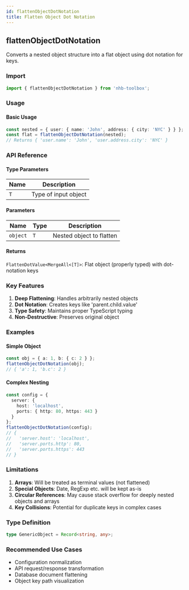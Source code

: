```yaml
---
id: flattenObjectDotNotation
title: Flatten Object Dot Notation
---
```


## flattenObjectDotNotation

Converts a nested object structure into a flat object using dot notation for keys.

### Import

```typescript
import { flattenObjectDotNotation } from 'nhb-toolbox';
```

### Usage

#### Basic Usage

```typescript
const nested = { user: { name: 'John', address: { city: 'NYC' } } };
const flat = flattenObjectDotNotation(nested);
// Returns { 'user.name': 'John', 'user.address.city': 'NYC' }
```

### API Reference

#### Type Parameters

| Name | Description          |
| ---- | -------------------- |
| `T`  | Type of input object |

#### Parameters

| Name     | Type | Description              |
| -------- | ---- | ------------------------ |
| `object` | `T`  | Nested object to flatten |

#### Returns

`FlattenDotValue<MergeAll<[T]>`: Flat object (properly typed) with dot-notation keys

### Key Features

1. **Deep Flattening**: Handles arbitrarily nested objects
2. **Dot Notation**: Creates keys like 'parent.child.value'
3. **Type Safety**: Maintains proper TypeScript typing
4. **Non-Destructive**: Preserves original object

### Examples

#### Simple Object

```typescript
const obj = { a: 1, b: { c: 2 } };
flattenObjectDotNotation(obj);
// { 'a': 1, 'b.c': 2 }
```

#### Complex Nesting

```typescript
const config = {
  server: {
    host: 'localhost',
    ports: { http: 80, https: 443 }
  }
};
flattenObjectDotNotation(config);
// {
//   'server.host': 'localhost',
//   'server.ports.http': 80,
//   'server.ports.https': 443
// }
```

### Limitations

1. **Arrays**: Will be treated as terminal values (not flattened)
2. **Special Objects**: Date, RegExp etc. will be kept as-is
3. **Circular References**: May cause stack overflow for deeply nested objects and arrays
4. **Key Collisions**: Potential for duplicate keys in complex cases

### Type Definition

```typescript
type GenericObject = Record<string, any>;
```

### Recommended Use Cases

- Configuration normalization
- API request/response transformation
- Database document flattening
- Object key path visualization
